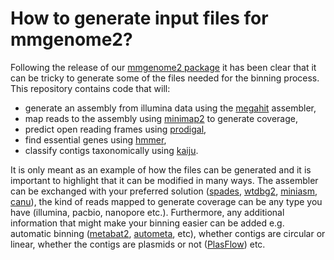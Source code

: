 # How to generate input files for mmgenome2?
Following the release of our [mmgenome2 package](https://github.com/KasperSkytte/mmgenome2) it has been clear that it can be tricky to generate some of the files needed for the binning process. 
This repository contains code that will:
  
* generate an assembly from illumina data using the [megahit](https://github.com/voutcn/megahit) assembler, 
* map reads to the assembly using [minimap2](https://github.com/lh3/minimap2) to generate coverage, 
* predict open reading frames using [prodigal](https://github.com/hyattpd/Prodigal), 
* find essential genes using [hmmer](http://hmmer.org/), 
* classify contigs taxonomically using [kaiju](https://github.com/bioinformatics-centre/kaiju).

It is only meant as an example of how the files can be generated and it is important to highlight that it can be modified in many ways. 
The assembler can be exchanged with your preferred solution ([spades](http://cab.spbu.ru/software/spades/), [wtdbg2](https://github.com/ruanjue/wtdbg2), [miniasm](https://github.com/lh3/miniasm/), [canu](https://canu.readthedocs.io/en/stable/index.html)), the kind of reads mapped to generate coverage can be any type you have (illumina, pacbio, nanopore etc.). 
Furthermore, any additional information that might make your binning easier can be added e.g. automatic binning ([metabat2](https://bitbucket.org/berkeleylab/metabat), [autometa](https://bitbucket.org/jason_c_kwan/autometa), etc), whether contigs are circular or linear, whether the contigs are plasmids or not ([PlasFlow](https://github.com/smaegol/PlasFlow)) etc.

